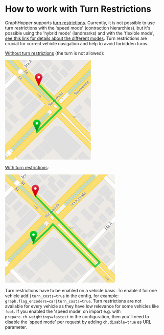# How to work with Turn Restrictions

GraphHopper supports [turn restrictions](http://wiki.openstreetmap.org/wiki/Relation:restriction).
Currently, it is not possible to use turn restrictions with the 'speed mode' (contraction hierarchies),
but it's possible using the 'hybrid mode' (landmarks) and with the 'flexible mode', 
[see this link for details about the different modes](https://github.com/graphhopper/graphhopper#technical-overview).
Turn restrictions are crucial for correct vehicle navigation and help to avoid forbidden turns.

[Without turn restrictions](https://graphhopper.com/maps/?point=23.1047%2C-82.44319&point=23.10544%2C-82.44316) (the turn is not allowed):

![turn without turn restrictions](./images/turn-restrictions-wrong.png)

[With turn restrictions](https://graphhopper.com/maps/?point=23.1047%2C-82.44319&point=23.10544%2C-82.44316&ch.disable=true):

![turn with turn restrictions](./images/turn-restrictions-correct.png)

Turn restrictions have to be enabled on a vehicle basis. To enable it for one vehicle add
`|turn_costs=true` in the config, for example: `graph.flag_encoders=car|turn_costs=true`.
Turn restrictions are not available for every vehicle as they have low relevance
for some vehicles like `foot`. 
If you enabled the 'speed mode' on import e.g. with `prepare.ch.weightings=fastest` in the configuration, then you'll 
need to disable the 'speed mode' per request by adding `ch.disable=true` as URL parameter.